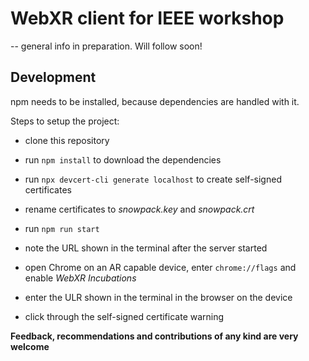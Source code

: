 # WebXR client for IEEE workshop

-- general info in preparation. Will follow soon!

## Development

npm needs to be installed, because dependencies are handled with it. 

Steps to setup the project: 
* clone this repository
* run `npm install` to download the dependencies
* run `npx devcert-cli generate localhost` to create self-signed certificates
* rename certificates to _snowpack.key_ and _snowpack.crt_
* run `npm run start`
* note the URL shown in the terminal after the server started


* open Chrome on an AR capable device, enter `chrome://flags` and enable _WebXR Incubations_
* enter the ULR shown in the terminal in the browser on the device 
* click through the self-signed certificate warning


**Feedback, recommendations and contributions of any kind are very welcome**
